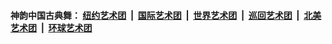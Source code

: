 #### 神韵中国古典舞：&nbsp;[纽约艺术团](nf4778.md?t=05280810?t=05280808?t=05280801?t=05280758?t=05280732?t=05280636) &nbsp;|&nbsp; [国际艺术团](nf4780.md?t=05280810?t=05280808?t=05280801?t=05280758?t=05280732?t=05280636) &nbsp;|&nbsp; [世界艺术团](nf5951.md?t=05280810?t=05280808?t=05280801?t=05280758?t=05280732?t=05280636) &nbsp;|&nbsp; [巡回艺术团](nf4779.md?t=05280810?t=05280808?t=05280801?t=05280758?t=05280732?t=05280636) &nbsp;|&nbsp; [北美艺术团](nf1148019.md?t=05280810?t=05280808?t=05280801?t=05280758?t=05280732?t=05280636) &nbsp;|&nbsp; [环球艺术团](nf1299941.md?t=05280810?t=05280808?t=05280801?t=05280758?t=05280732?t=05280636)  
